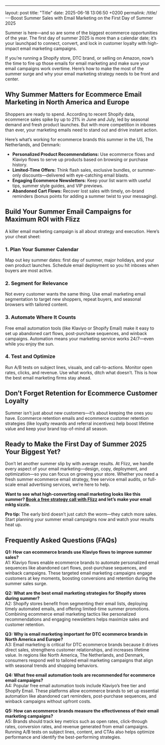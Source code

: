 ---
layout: post
title: "Title"
date: 2025-06-18 13:06:50 +0200
permalink: /title/
---Boost Summer Sales with Email Marketing on the First Day of Summer 2025

Summer is here—and so are some of the biggest ecommerce opportunities of the year. The first day of summer 2025 is more than a calendar date; it’s your launchpad to connect, convert, and lock in customer loyalty with high-impact email marketing campaigns.

If you’re running a Shopify store, DTC brand, or selling on Amazon, now’s the time to fire up those emails for email marketing and make sure your email campaigns work overtime. Here’s how to make the most of the summer surge and why your email marketing strategy needs to be front and center.

## Why Summer Matters for Ecommerce Email Marketing in North America and Europe

Shoppers are ready to spend. According to recent Shopify data, ecommerce sales spike by up to 21% in June and July, led by seasonal demand and fresh product launches. But with more competition in inboxes than ever, your marketing emails need to stand out and drive instant action.

Here’s what’s working for ecommerce brands this summer in the US, The Netherlands, and Denmark:

- **Personalized Product Recommendations:** Use ecommerce flows and Klaviyo flows to serve up products based on browsing or purchase history.
- **Limited-Time Offers:** Think flash sales, exclusive bundles, or summer-only discounts—delivered with eye-catching email blasts.
- **Engaging Ecommerce Newsletters:** Keep your list warm with useful tips, summer style guides, and VIP previews.
- **Abandoned Cart Flows:** Recover lost sales with timely, on-brand reminders (bonus points for adding a summer twist to your messaging).

## Build Your Summer Email Campaigns for Maximum ROI with Flizz

A killer email marketing campaign is all about strategy and execution. Here’s your cheat sheet:

### 1. Plan Your Summer Calendar

Map out key summer dates: first day of summer, major holidays, and your own product launches. Schedule email deployment so you hit inboxes when buyers are most active.

### 2. Segment for Relevance

Not every customer wants the same thing. Use email marketing email segmentation to target new shoppers, repeat buyers, and seasonal browsers with tailored content.

### 3. Automate Where It Counts

Free email automation tools (like Klaviyo or Shopify Email) make it easy to set up abandoned cart flows, post-purchase sequences, and winback campaigns. Automation means your marketing service works 24/7—even while you enjoy the sun.

### 4. Test and Optimize

Run A/B tests on subject lines, visuals, and call-to-actions. Monitor open rates, clicks, and revenue. Use what works, ditch what doesn’t. This is how the best email marketing firms stay ahead.

## Don’t Forget Retention for Ecommerce Customer Loyalty

Summer isn’t just about new customers—it’s about keeping the ones you have. Ecommerce retention emails and ecommerce customer retention strategies (like loyalty rewards and referral incentives) help boost lifetime value and keep your brand top-of-mind all season.

## Ready to Make the First Day of Summer 2025 Your Biggest Yet?

Don’t let another summer slip by with average results. At Flizz, we handle every aspect of your email marketing—design, copy, deployment, and optimization—so you can focus on growing your store. Whether you need a fresh summer ecommerce email strategy, free service email audits, or full-scale email advertising services, we’re here to help.

**Want to see what high-converting email marketing looks like this summer? [Book a free strategy call with Flizz](https://flizzgrowth.com/email) and let’s make your email mktg sizzle.**

**Pro tip:** The early bird doesn’t just catch the worm—they catch more sales. Start planning your summer email campaigns now and watch your results heat up.

## Frequently Asked Questions (FAQs)

**Q1: How can ecommerce brands use Klaviyo flows to improve summer sales?**  
A1: Klaviyo flows enable ecommerce brands to automate personalized email sequences like abandoned cart flows, post-purchase sequences, and winback campaigns. These targeted email marketing campaigns engage customers at key moments, boosting conversions and retention during the summer sales surge.

**Q2: What are the best email marketing strategies for Shopify stores during summer?**  
A2: Shopify stores benefit from segmenting their email lists, deploying timely automated emails, and offering limited-time summer promotions. Combining ecommerce email marketing tactics like personalized recommendations and engaging newsletters helps maximize sales and customer retention.

**Q3: Why is email marketing important for DTC ecommerce brands in North America and Europe?**  
A3: Email marketing is critical for DTC ecommerce brands because it drives direct sales, strengthens customer relationships, and increases lifetime value. In regions like North America, The Netherlands, and Denmark, consumers respond well to tailored email marketing campaigns that align with seasonal trends and shopping behaviors.

**Q4: What free email automation tools are recommended for ecommerce email campaigns?**  
A4: Popular free email automation tools include Klaviyo’s free tier and Shopify Email. These platforms allow ecommerce brands to set up essential automation like abandoned cart reminders, post-purchase sequences, and winback campaigns without upfront costs.

**Q5: How can ecommerce brands measure the effectiveness of their email marketing campaigns?**  
A5: Brands should track key metrics such as open rates, click-through rates, conversion rates, and revenue generated from email campaigns. Running A/B tests on subject lines, content, and CTAs also helps optimize performance and identify the best-performing strategies.

<script type="application/ld+json">
{
  "@context": "https://schema.org",
  "@type": "BlogPosting",
  "headline": "Boost Summer Sales with Email Marketing on the First Day of Summer 2025",
  "description": "Learn how ecommerce brands can leverage email marketing campaigns on the first day of summer 2025 to boost sales, increase retention, and maximize ROI with personalized strategies and automation.",
  "author": {
    "@type": "Person",
    "name": "Flizz"
  },
  "publisher": {
    "@type": "Person",
    "name": "Flizz"
  },
  "datePublished": "2024-06-01",
  "dateModified": "2024-06-01",
  "mainEntityOfPage": {
    "@type": "WebPage",
    "@id": "https://flizzgrowth.com/email"
  },
  "keywords": "email marketing, ecommerce email marketing, Klaviyo flows, abandoned cart flows, email campaigns, email marketing services, ecommerce retention emails, email deployment, Shopify email marketing, email blasts, email automation, ecommerce newsletters",
  "inLanguage": "en-US"
}
</script>

<script type="application/ld+json">
{
  "@context": "https://schema.org",
  "@type": "FAQPage",
  "mainEntity": [
    {
      "@type": "Question",
      "name": "How can ecommerce brands use Klaviyo flows to improve summer sales?",
      "acceptedAnswer": {
        "@type": "Answer",
        "text": "Klaviyo flows enable ecommerce brands to automate personalized email sequences like abandoned cart flows, post-purchase sequences, and winback campaigns. These targeted email marketing campaigns engage customers at key moments, boosting conversions and retention during the summer sales surge."
      }
    },
    {
      "@type": "Question",
      "name": "What are the best email marketing strategies for Shopify stores during summer?",
      "acceptedAnswer": {
        "@type": "Answer",
        "text": "Shopify stores benefit from segmenting their email lists, deploying timely automated emails, and offering limited-time summer promotions. Combining ecommerce email marketing tactics like personalized recommendations and engaging newsletters helps maximize sales and customer retention."
      }
    },
    {
      "@type": "Question",
      "name": "Why is email marketing important for DTC ecommerce brands in North America and Europe?",
      "acceptedAnswer": {
        "@type": "Answer",
        "text": "Email marketing is critical for DTC ecommerce brands because it drives direct sales, strengthens customer relationships, and increases lifetime value. In regions like North America, The Netherlands, and Denmark, consumers respond well to tailored email marketing campaigns that align with seasonal trends and shopping behaviors."
      }
    },
    {
      "@type": "Question",
      "name": "What free email automation tools are recommended for ecommerce email campaigns?",
      "acceptedAnswer": {
        "@type": "Answer",
        "text": "Popular free email automation tools include Klaviyo’s free tier and Shopify Email. These platforms allow ecommerce brands to set up essential automation like abandoned cart reminders, post-purchase sequences, and winback campaigns without upfront costs."
      }
    },
    {
      "@type": "Question",
      "name": "How can ecommerce brands measure the effectiveness of their email marketing campaigns?",
      "acceptedAnswer": {
        "@type": "Answer",
        "text": "Brands should track key metrics such as open rates, click-through rates, conversion rates, and revenue generated from email campaigns. Running A/B tests on subject lines, content, and CTAs also helps optimize performance and identify the best-performing strategies."
      }
    }
  ]
}
</script>